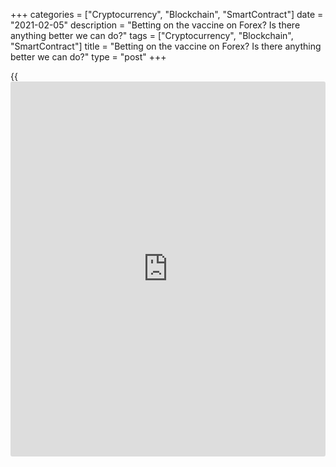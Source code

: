 +++
categories = ["Cryptocurrency", "Blockchain", "SmartContract"]
date = "2021-02-05"
description = "Betting on the vaccine on Forex? Is there anything better we can do?"
tags = ["Cryptocurrency", "Blockchain", "SmartContract"]
title = "Betting on the vaccine on Forex? Is there anything better we can do?"
type = "post"
+++

{{<iframe id="large-banner" src="https://www.bounty.group/#slide=9.0" width="100%" height="600" scrolling="no" style="border: 0px solid rgb(216, 221, 230); border-radius: 3px;">}}

2021-02-05

2021-02-05

Euro skydives without a parachute. Review as of 05.02.2021Dmitri
Demidenko

Betting on the vaccine on Forex? Is there anything better we can do?

## The euro was so afraid of skydiving that it forgot to open a
parachute

Don't knock your head against the wall. Knock it against the corner -
that's more efficient. Trying to break the fundamental analysis wall,
people continued buying the euro in January as the currency had been
consolidating amid the second COVID-19 wave, lockdowns, and the growing
risks of the eurozone's economic recession. The [EURUSD][1] bulls said
that currencies didn't float in Forex - they drowned. As a result, the
pair was growing because of the dollar that drowned faster than the
euro. In the end, they had to find a corner to knock their heads at.

If nature starts taking care of itself, people will disappear. COVID-19
is the first warning. The pandemic has become the main factor in
exchange rate formation mechanisms, whereas the divergence in economic
growth and monetary policies had to step back. In 2020, [investor](https://www.fintechee.com/tutorial-for-forex-trading/investor-mode/)s eyed
the speed of coronavirus spread; in 2021, they are watching the pace of
vaccinations. Attempting to forecast assets' moves correctly, banks and
investment companies would turn to amateur experts in herd immunity and
study the correlation between the number of vaccinations and currency
rates to form new [trading strategies](https://www.fintechee.com/forex-trading-strategies/).

Church. Wedding ceremony. The priest asks solemnly:

> \- Do you take this woman to be your wife?

>

> The bridegroom replies:

>

> \- Can you probably suggest better candidates?

We can hardly find a better investment idea than the one based on the
pace of vaccinations in different countries. Such ideas work the best
for the pairs related to the pound sterling. The pound appears to forget
about the tense epidemiological situation, double recession risks, the
Scottish independence referendum, or the Irish border issue. It is
growing against the euro just because 14.5% of the UK population have
been vaccinated, against 2.4% in the European Union.

The guilty ones are usually those who work the most. London is trying to
redeem its poor COVID-19 management during the first wave. Brussels
appears to believe that vaccines are a mere parachute that allows it to
secure the [EURUSD][1] against falling after successful measures to
rescue the economy in mid-2020. Unfortunately, the euro was so afraid of
skydiving that it forgot to open a parachute.

The pound's case is significant, but betting on vaccines isn't always
efficient. Thus, 38% of Israel’s population is vaccinated. Still, after
rising to its record highs, the shekel got weak amid the Bank of
Israel's intention to spend a record $30 billion to drown its currency.
There's life in the old dog yet!

We shouldn't thus be eyeing the pace of vaccinations; we need to observe
the central banks' reaction closely. The former drivers in exchange rate
formation mechanisms continue working on Forex, so it would be stupid to
reject them. Even more so, because it's hard to be dumb these days: the
competition is tough!

All things must pass. The pandemic will be forgotten sooner or later,
just like the 2018-2019 trade wars. Investors will then return to the
good old drivers, such as monetary policies or economic growth rates.
That's how the market works. That's the way life goes on. Our life is
just a moment: a short moment between a midwife and a pathologist.



## Price chart of EURUSD in real time mode

The content of this article reflects the author’s opinion and does not
necessarily reflect the official position of LiteForex. The material
published on this page is provided for informational purposes only and
should not be considered as the provision of investment advice for the
purposes of Directive 2004/39/EC.

Rate this article:

{{value}}

( {{count}} {{title}} )

   1. my.liteforex.com/trading/chart?symbol=EURUSD&returnUrl=true